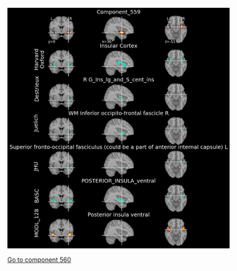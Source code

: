 


![559](preliminary/559.jpg "Component 559")

[Go to component 560](https://parietal-inria.github.io/MODL_atlas/1024/560 "Component 560")